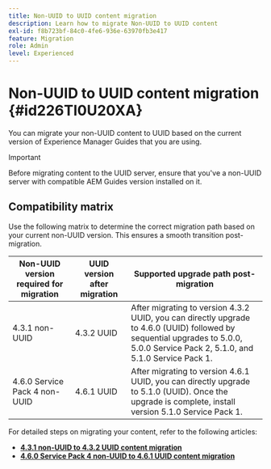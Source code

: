 ```yaml
---
title: Non-UUID to UUID content migration
description: Learn how to migrate Non-UUID to UUID content
exl-id: f8b723bf-84c0-4fe6-936e-63970fb3e417
feature: Migration
role: Admin
level: Experienced
---
```

# Non-UUID to UUID content migration {#id226TI0U20XA}


You can migrate your non-UUID content to UUID based on the current version of Experience Manager Guides that you are using. 

>[!IMPORTANT]
>
> Before migrating content to the UUID server, ensure that you've a non-UUID server with compatible AEM Guides version  installed on it.

## Compatibility matrix

Use the following matrix to determine the correct migration path based on your current non-UUID version. This ensures a smooth transition post-migration.

|Non-UUID version required for migration|UUID version after migration | Supported upgrade path post-migration| 
|---|---|---|
|4.3.1 non-UUID |  4.3.2 UUID|After migrating to version 4.3.2 UUID, you can directly upgrade to 4.6.0 (UUID) followed by sequential upgrades to 5.0.0, 5.0.0 Service Pack 2, 5.1.0, and 5.1.0 Service Pack 1.|
|4.6.0 Service Pack 4 non-UUID|4.6.1 UUID |After migrating to version 4.6.1 UUID, you can directly upgrade to 5.1.0 (UUID). Once the upgrade is complete, install version 5.1.0 Service Pack 1.|

For detailed steps on migrating your content, refer to the following articles:

- [**4.3.1 non-UUID to 4.3.2 UUID content migration**](./migrate-non-uuid-4-3.md)
- [**4.6.0 Service Pack 4 non-UUID to 4.6.1 UUID content migration**](./migrate-non-uuid-uuid-4-6.md)
